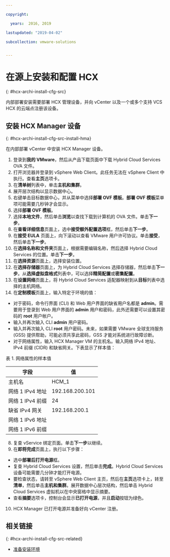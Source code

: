```yaml
---

copyright:

  years:  2016, 2019

lastupdated: "2019-04-02"

subcollection: vmware-solutions


---
```

# 在源上安装和配置 HCX
{: #hcx-archi-install-cfg-src}

内部部署安装需要部署 HCX 管理设备，并向 vCenter 以及一个或多个支持 VCS HCX 的云端点注册该设备。

## 安装 HCX Manager 设备
{: #hcx-archi-install-cfg-src-install-hma}

在内部部署 vCenter 中安装 HCX Manager 设备。

1. 登录到**我的 VMware**，然后从产品下载页面中下载 Hybrid Cloud Services OVA 文件。
2. 打开浏览器并登录到 vSphere Web Client。此任务无法在 vSphere Client 中执行。查看**主页**选项卡。
3. 在**清单树**列表中，单击**主机和集群**。
4. 展开层次结构以显示数据中心。
5. 右键单击目标数据中心，并从菜单中选择**部署 OVF 模板**。**部署 OVF 模板**菜单项可能需要几秒钟才会显示。
6. 选择**部署 OVF 模板**。
  1. 选择**本地文件**，然后单击**浏览**以查找下载到计算机的 OVA 文件。单击**下一步**。
  2. 在**查看详细信息**页面上，选中**接受额外配置选项**框，然后单击**下一步**。
  3. 在**接受 EULA** 页面上，向下滚动以查看 VMware 用户许可协议。单击**接受**，然后单击**下一步**。
  4. 在**选择名称和文件夹**页面上，根据需要编辑名称，然后选择 Hybrid Cloud Services 的位置。单击**下一步**。
  5. 在**选择资源**页面上，选择安装位置。
  6. 在**选择存储器**页面上，为 Hybrid Cloud Services 选择存储器，然后单击**下一步**。从**选择虚拟盘格式**列表中，可以选择**精简配置**或**密集配置**。
  7. 在**设置网络**页面上，将 Hybrid Cloud Services 适配器映射到从**目标**列表中选择的主机网络。
7. 在**定制模板**页面上，输入特定于环境的值：
  * 对于密码，命令行界面 (CLI) 和 Web 用户界面的缺省用户名都是 **admin**。需要用于登录到 Web 用户界面的 **admin** 用户和密码，此外还需要可以设置其密码的 **root** 用户帐户。
  * 输入并再次输入 CLI **admin** 用户密码。
  * 输入并再次输入 CLI **root** 用户密码。未来，如果需要 VMware 全球支持服务 (GSS) 提供帮助，可能必须共享此密码，GSS 才能对系统进行故障诊断。
  * 对于网络属性，输入 HCX Manager VM 的主机名。输入网络 IPv4 地址、IPv4 前缀 (CIDR) 和缺省网关。下表显示了样本值：

表 1. 网络属性的样本值

|字段|值|
|--------------------------|-----------------|
|主机名|HCM_1|
|网络 1 IPv4 地址|192.168.200.101|
|网络 1 IPv4 前缀|24|
|缺省 IPv4 网关|192.168.200.1|
|网络 1 IPv6 地址|                 |
|网络 1 IPv6 前缀|                 |

8. 复查 vService 绑定页面。单击**下一步**以继续。
9. 在**即将完成**页面上，执行以下步骤：
  * 选中**部署后打开电源**框。
  * 复查 Hybrid Cloud Services 设置，然后单击**完成**。Hybrid Cloud Services 设备可能需要几分钟才能打开电源。
  * 要检查状态，请转至 vSphere Web Client 主页，然后在**主页**选项卡上，转至**清单**，然后单击**主机和集群**。展开数据中心层次结构，然后单击 Hybrid Cloud Services 虚拟机以在中央窗格中显示摘要。
  * 查看**摘要**选项卡，控制台会显示**已打开电源**，并且**启动**按钮为绿色。
10. HCX Manager 已打开电源并准备好向 vCenter 注册。

## 相关链接
{: #hcx-archi-install-cfg-src-related}

* [准备安装环境](/docs/services/vmwaresolutions/archiref/hcx-archi?topic=vmware-solutions-hcx-archi-prep-install)
